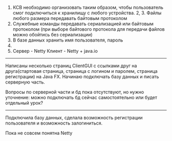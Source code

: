 1. КСВ необходимо организовать таким образом, чтобы пользователь смог подключиться
к хранилищу с любого устройства.
2, 3. Файлы любого размера передавать байтовым протоколом
4. Служебные команды передавать сериализацией или байтовым протоколом (при выборе байтового
протокола для передачи файлов можно обойтись без сериализации)
5. В базе данных хранить имя пользователя, пароль
6.
7. Сервер - Netty
Клиент - Netty + java.io
____________________________________

Написаны несколько страниц ClientGUI c ссылками друг на друга(стартовая страница, страница с логином и паролем,
страница регистрации) на Java FX.
Начинаю подключать базу данных и писать серверную часть.

Вопросы по серверной части и бд пока отсутствуют, но нужно уточнение: можно подключать бд сейчас
самостоятельно или будет отдельный урок?

_________________________________________________

Подключила базу данных, сделала возможность регистрации пользователя и возможность залогиниться.

Пока не совсем понятна Netty